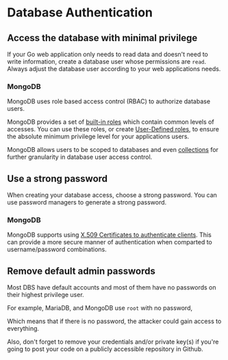 Database Authentication
=======================

## Access the database with minimal privilege



If your Go web application only needs to read data and doesn't need to write
information, create a database user whose permissions are `read`. 
Always adjust the database user according to your web applications needs.

### MongoDB

MongoDB uses role based access control (RBAC) to authorize database users.

MongoDB provides a set of [built-in roles](https://docs.mongodb.com/manual/reference/built-in-roles/#built-in-roles)
which contain common levels of accesses. You can use these roles, or create 
[User-Defined roles](https://docs.mongodb.com/manual/core/security-user-defined-roles/), to ensure the absolute
minimum privilege level for your applications users.

MongoDB allows users to be scoped to databases and even 
[collections](https://docs.mongodb.com/manual/core/collection-level-access-control) for further granularity in database
user access control.


## Use a strong password

When creating your database access, choose a strong password. You can use
password managers to generate a strong password.


### MongoDB

MongoDB supports using [X.509 Certificates to authenticate clients](https://docs.mongodb.com/manual/tutorial/configure-x509-client-authentication/). 
This can provide a more secure manner of authentication when comparted to username/password combinations.



## Remove default admin passwords

Most DBS have default accounts and most of them have no passwords on their
highest privilege user.

For example, MariaDB, and MongoDB use `root` with no password,

Which means that if there is no password, the attacker could gain access to
everything.

Also, don't forget to remove your credentials and/or private key(s) if you're
going to post your code on a publicly accessible repository in Github.

[1]: https://strongpasswordgenerator.com/
